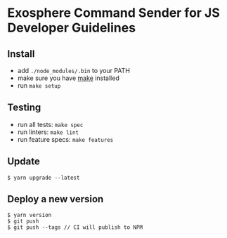 # Exosphere Command Sender for JS Developer Guidelines

## Install

* add `./node_modules/.bin` to your PATH
* make sure you have [make](https://www.gnu.org/software/make) installed
* run `make setup`


## Testing

- run all tests: `make spec`
- run linters: `make lint`
- run feature specs: `make features`


## Update

```
$ yarn upgrade --latest
```


## Deploy a new version

```
$ yarn version
$ git push
$ git push --tags // CI will publish to NPM
```
